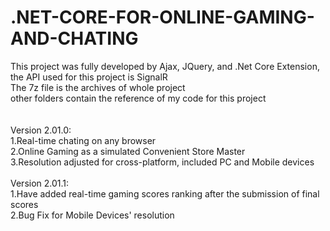 # .NET-CORE-FOR-ONLINE-GAMING-AND-CHATING
This project was fully developed by Ajax, JQuery, and .Net Core Extension, the API used for this project is SignalR <br />
The 7z file is the archives of whole project<br />
other folders contain the reference of my code for this project<br /><br /><br />
Version 2.01.0:<br />
1.Real-time chating on any browser<br />
2.Online Gaming as a simulated Convenient Store Master<br />
3.Resolution adjusted for cross-platform, included PC and Mobile devices<br /><br />
Version 2.01.1:<br />
1.Have added real-time gaming scores ranking after the submission of final scores<br />
2.Bug Fix for Mobile Devices' resolution

